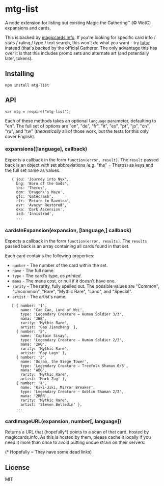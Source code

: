 # mtg-list
A node extension for listing out existing Magic the Gathering&trade; (&copy; WotC) expansions and cards.

This is backed by [magiccards.info](http://magiccards.info/). If you're looking for specific card info / stats / ruling / type / text search, this won't do what you want - try [tutor](https://github.com/davidchambers/tutor) instead (that's backed by the official Gatherer. The only advantage this has over it is that this includes promo sets and alternate art (and potentially later, tokens).

## Installing
```
npm install mtg-list
```

## API

```
var mtg = require("mtg-list");
```

Each of these methods takes an optional `language` parameter, defaulting to "en". The full set of options are "en", "de", "fr", "it", "es", "pt", "jp", "cn", "ru", and "tw" (*theoretically* all of those work, but the tests for this only cover English).

### expansions([language], callback)
Expects a callback in the form `function(error, result)`. The `result` passed back is an object with set abbreviations (e.g. "ths" = Theros) as keys and the full set name as values.

```
   { jou: 'Journey into Nyx',
     bng: 'Born of the Gods',
     ths: 'Theros',
     dgm: 'Dragon\'s Maze',
     gtc: 'Gatecrash',
     rtr: 'Return to Ravnica',
     avr: 'Avacyn Restored',
     dka: 'Dark Ascension',
     isd: 'Innistrad',
     ...
```

### cardsInExpansion(expansion, [language,] callback)
Expects a callback in the form `function(error, results)`. The `results` passed back is an array containing all cards found in that set.

Each card contains the following properties:

* `number` - The number of the card within the set.
* `name` - The full name.
* `type` - The card's type, _as printed_.
* `mana` - The mana cost, or null if it doesn't have one.
* `rarity` - The rarity, fully spelled out. The possible values are "Common", "Uncommon", "Rare", "Mythic Rare", "Land", and "Special".
* `artist` - The artist's name.

```
   [ { number: '1',
       name: 'Cao Cao, Lord of Wei',
       type: 'Legendary Creature — Human Soldier 3/3',
       mana: '3BB',
       rarity: 'Mythic Rare',
       artist: 'Gao Jianzhang' },
     { number: '2',
       name: 'Captain Sisay',
       type: 'Legendary Creature — Human Soldier 2/2',
       mana: '2WG',
       rarity: 'Mythic Rare',
       artist: 'Ray Lago' },
     { number: '3',
       name: 'Doran, the Siege Tower',
       type: 'Legendary Creature — Treefolk Shaman 0/5',
       mana: 'WBG',
       rarity: 'Mythic Rare',
       artist: 'Mark Zug' },
     { number: '4',
       name: 'Kiki-Jiki, Mirror Breaker',
       type: 'Legendary Creature — Goblin Shaman 2/2',
       mana: '2RRR',
       rarity: 'Mythic Rare',
       artist: 'Steven Belledin' },
     ...
```

### cardImageURL(expansion, number[, language])
Returns a URL that (hopefully*) points to a scan of that card, hosted by magiccards.info. As this is hosted by them, please cache it locally if you need it more than once to avoid putting undue strain on their servers.

(* Hopefully = They have some dead links)

## License
MIT
